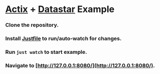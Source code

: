 # [Actix](https://actix.rs/) + [Datastar](https://data-star.dev/) Example

### Clone the repository.

### Install [Justfile](https://github.com/casey/just?tab=readme-ov-file#packages) to run/auto-watch for changes.

### Run `just watch` to start example.

### Navigate to [http://127.0.0.1:8080/](http://127.0.0.1:8080/).
